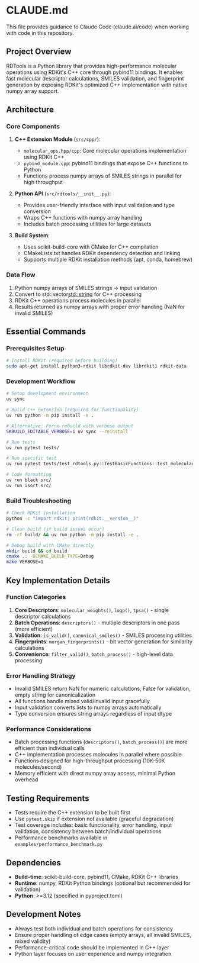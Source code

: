 # CLAUDE.md

This file provides guidance to Claude Code (claude.ai/code) when working with code in this repository.

## Project Overview

RDTools is a Python library that provides high-performance molecular operations using RDKit's C++ core through pybind11 bindings. It enables fast molecular descriptor calculations, SMILES validation, and fingerprint generation by exposing RDKit's optimized C++ implementation with native numpy array support.

## Architecture

### Core Components

1. **C++ Extension Module** (`src/cpp/`):
   - `molecular_ops.hpp/cpp`: Core molecular operations implementation using RDKit C++
   - `pybind_module.cpp`: pybind11 bindings that expose C++ functions to Python
   - Functions process numpy arrays of SMILES strings in parallel for high throughput

2. **Python API** (`src/rdtools/__init__.py`):
   - Provides user-friendly interface with input validation and type conversion
   - Wraps C++ functions with numpy array handling
   - Includes batch processing utilities for large datasets

3. **Build System**:
   - Uses scikit-build-core with CMake for C++ compilation
   - CMakeLists.txt handles RDKit dependency detection and linking
   - Supports multiple RDKit installation methods (apt, conda, homebrew)

### Data Flow

1. Python numpy arrays of SMILES strings → input validation
2. Convert to std::vector<std::string> for C++ processing  
3. RDKit C++ operations process molecules in parallel
4. Results returned as numpy arrays with proper error handling (NaN for invalid SMILES)

## Essential Commands

### Prerequisites Setup
```bash
# Install RDKit (required before building)
sudo apt-get install python3-rdkit librdkit-dev librdkit1 rdkit-data
```

### Development Workflow
```bash
# Setup development environment
uv sync

# Build C++ extension (required for functionality)
uv run python -m pip install -e .

# Alternative: Force rebuild with verbose output
SKBUILD_EDITABLE_VERBOSE=1 uv sync --reinstall

# Run tests
uv run pytest tests/

# Run specific test
uv run pytest tests/test_rdtools.py::TestBasicFunctions::test_molecular_weights

# Code formatting
uv run black src/
uv run isort src/
```

### Build Troubleshooting
```bash
# Check RDKit installation
python -c "import rdkit; print(rdkit.__version__)"

# Clean build (if build issues occur)
rm -rf build/ && uv run python -m pip install -e .

# Debug build with CMake directly
mkdir build && cd build
cmake .. -DCMAKE_BUILD_TYPE=Debug
make VERBOSE=1
```

## Key Implementation Details

### Function Categories

1. **Core Descriptors**: `molecular_weights()`, `logp()`, `tpsa()` - single descriptor calculations
2. **Batch Operations**: `descriptors()` - multiple descriptors in one pass (more efficient)
3. **Validation**: `is_valid()`, `canonical_smiles()` - SMILES processing utilities  
4. **Fingerprints**: `morgan_fingerprints()` - bit vector generation for similarity calculations
5. **Convenience**: `filter_valid()`, `batch_process()` - high-level data processing

### Error Handling Strategy

- Invalid SMILES return NaN for numeric calculations, False for validation, empty string for canonicalization
- All functions handle mixed valid/invalid input gracefully
- Input validation converts lists to numpy arrays automatically
- Type conversion ensures string arrays regardless of input dtype

### Performance Considerations

- Batch processing functions (`descriptors()`, `batch_process()`) are more efficient than individual calls
- C++ implementation processes molecules in parallel where possible
- Functions designed for high-throughput processing (10K-50K molecules/second)
- Memory efficient with direct numpy array access, minimal Python overhead

## Testing Requirements

- Tests require the C++ extension to be built first
- Use `pytest.skip` if extension not available (graceful degradation)
- Test coverage includes: basic functionality, error handling, input validation, consistency between batch/individual operations
- Performance benchmarks available in `examples/performance_benchmark.py`

## Dependencies

- **Build-time**: scikit-build-core, pybind11, CMake, RDKit C++ libraries
- **Runtime**: numpy, RDKit Python bindings (optional but recommended for validation)
- **Python**: >=3.12 (specified in pyproject.toml)

## Development Notes

- Always test both individual and batch operations for consistency
- Ensure proper handling of edge cases (empty arrays, all invalid SMILES, mixed validity)
- Performance-critical code should be implemented in C++ layer
- Python layer focuses on user experience and numpy integration
